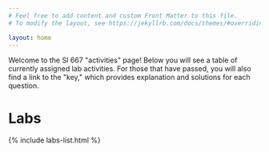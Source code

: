```yaml
---
# Feel free to add content and custom Front Matter to this file.
# To modify the layout, see https://jekyllrb.com/docs/themes/#overriding-theme-defaults

layout: home
---
```


Welcome to the SI 667 "activities" page! Below you will see a table of
currently assigned lab activities. For those that have passed,
you will also find a link to the "key," which provides explanation
and solutions for each question.

# Labs

{% include labs-list.html %}
